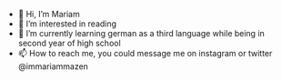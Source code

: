 - 👋 Hi, I’m Mariam 
- 👀 I’m interested in reading
- 🌱 I’m currently learning german as a third language while being in second year of high school 
- 📫 How to reach me, you could message me on instagram or twitter @immariammazen

<!---
Mariammazen147/Mariammazen147 is a ✨ special ✨ repository because its `README.md` (this file) appears on your GitHub profile.
You can click the Preview link to take a look at your changes.
--->
